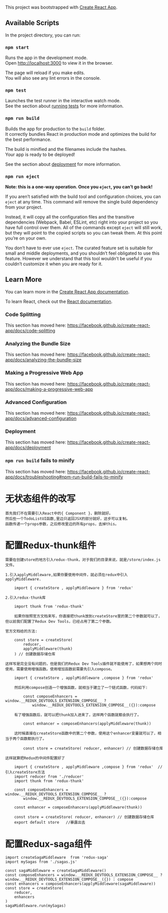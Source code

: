 This project was bootstrapped with [Create React App](https://github.com/facebook/create-react-app).

## Available Scripts

In the project directory, you can run:

### `npm start`

Runs the app in the development mode.<br>
Open [http://localhost:3000](http://localhost:3000) to view it in the browser.

The page will reload if you make edits.<br>
You will also see any lint errors in the console.

### `npm test`

Launches the test runner in the interactive watch mode.<br>
See the section about [running tests](https://facebook.github.io/create-react-app/docs/running-tests) for more information.

### `npm run build`

Builds the app for production to the `build` folder.<br>
It correctly bundles React in production mode and optimizes the build for the best performance.

The build is minified and the filenames include the hashes.<br>
Your app is ready to be deployed!

See the section about [deployment](https://facebook.github.io/create-react-app/docs/deployment) for more information.

### `npm run eject`

**Note: this is a one-way operation. Once you `eject`, you can’t go back!**

If you aren’t satisfied with the build tool and configuration choices, you can `eject` at any time. This command will remove the single build dependency from your project.

Instead, it will copy all the configuration files and the transitive dependencies (Webpack, Babel, ESLint, etc) right into your project so you have full control over them. All of the commands except `eject` will still work, but they will point to the copied scripts so you can tweak them. At this point you’re on your own.

You don’t have to ever use `eject`. The curated feature set is suitable for small and middle deployments, and you shouldn’t feel obligated to use this feature. However we understand that this tool wouldn’t be useful if you couldn’t customize it when you are ready for it.

## Learn More

You can learn more in the [Create React App documentation](https://facebook.github.io/create-react-app/docs/getting-started).

To learn React, check out the [React documentation](https://reactjs.org/).

### Code Splitting

This section has moved here: https://facebook.github.io/create-react-app/docs/code-splitting

### Analyzing the Bundle Size

This section has moved here: https://facebook.github.io/create-react-app/docs/analyzing-the-bundle-size

### Making a Progressive Web App

This section has moved here: https://facebook.github.io/create-react-app/docs/making-a-progressive-web-app

### Advanced Configuration

This section has moved here: https://facebook.github.io/create-react-app/docs/advanced-configuration

### Deployment

This section has moved here: https://facebook.github.io/create-react-app/docs/deployment

### `npm run build` fails to minify

This section has moved here: https://facebook.github.io/create-react-app/docs/troubleshooting#npm-run-build-fails-to-minify


# 无状态组件的改写
    
    首先我们不在需要引入React中的{ Component }，删除就好。  
    然后些一个TodoListUI函数,里边只返回JSX的部分就好，这步可以复制。
    函数传递一个props参数，之后修改里边的所有props，去掉this。

# 配置Redux-thunk组件

    需要在创建store的地方引入redux-thunk，对于我们的目录来说，就是/store/index.js文件。

    1.引入applyMiddleware,如果你要使用中间件，就必须在redux中引入applyMiddleware.

        import { createStore , applyMiddleware } from 'redux' 

    2.引入redux-thunk库

        import thunk from 'redux-thunk'

        如果你按照官方文档来写，你直接把thunk放到createStore里的第二个参数就可以了，但以前我们配置了Redux Dev Tools，已经占用了第二个参数。

    官方文档给的方法:

        const store = createStore(
            reducer,
            applyMiddleware(thunk)
        ) // 创建数据存储仓库
    
    这样写是完全没有问题的，但是我们的Redux Dev Tools插件就不能使用了，如果想两个同时使用，需要使用增强函数。使用增加函数前需要先引入compose。

        import { createStore , applyMiddleware ,compose } from 'redux' 
        
        然后利用compose创造一个增强函数，就相当于建立了一个链式函数，代码如下:

            const composeEnhancers =   window.__REDUX_DEVTOOLS_EXTENSION_COMPOSE__ ?
                window.__REDUX_DEVTOOLS_EXTENSION_COMPOSE__({}):compose
        
        有了增强函数后，就可以把thunk加入进来了，这样两个函数就都会执行了。

            const enhancer = composeEnhancers(applyMiddleware(thunk))

        这时候直接在createStore函数中的第二个参数，使用这个enhancer变量就可以了，相当于两个函数都执行了。

            const store = createStore( reducer, enhancer) // 创建数据存储仓库

    这样就算把Redux的中间件配置好了

        import { createStore , applyMiddleware ,compose } from 'redux'  //  引入createStore方法
        import reducer from './reducer'    
        import thunk from 'redux-thunk'

        const composeEnhancers =   window.__REDUX_DEVTOOLS_EXTENSION_COMPOSE__ ?
            window.__REDUX_DEVTOOLS_EXTENSION_COMPOSE__({}):compose

        const enhancer = composeEnhancers(applyMiddleware(thunk))

        const store = createStore( reducer, enhancer) // 创建数据存储仓库
        export default store   //暴露出去

# 配置Redux-saga组件

    import createSagaMiddleware  from 'redux-saga'
    import mySagas from './sagas.js'
    
    const sagaMiddleware = createSagaMiddleware()
    const composeEnhancers = window.__REDUX_DEVTOOLS_EXTENSION_COMPOSE__ ? window.__REDUX_DEVTOOLS_EXTENSION_COMPOSE__({}) : compose
    const enhancers = composeEnhancers(applyMiddleware(sagaMiddleware))
    const store = createStore(
        reducer, 
        enhancers
    )
    sagaMiddleware.run(mySagas)